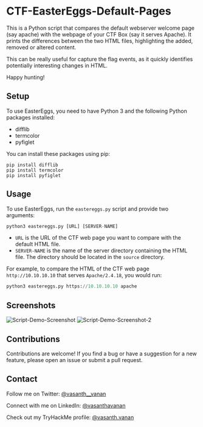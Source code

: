 # CTF-EasterEggs-Default-Pages

This is a Python script that compares the default webserver welcome page (say apache) with the webpage of your CTF Box (say it serves Apache). It prints the differences between the two HTML files, highlighting the added, removed or altered content.

This can be really useful for capture the flag events, as it quickly identifies potentially interesting changes in HTML.

Happy hunting!

## Setup

To use EasterEggs, you need to have Python 3 and the following Python packages installed:

* difflib
* termcolor
* pyfiglet

You can install these packages using pip:
```shell
pip install difflib
pip install termcolor
pip install pyfiglet
```

## Usage

To use EasterEggs, run the `eastereggs.py` script and provide two arguments:
  ```python 
  python3 eastereggs.py [URL] [SERVER-NAME]
  ```

* `URL` is the URL of the CTF web page you want to compare with the default HTML file.
* `SERVER-NAME` is the name of the server directory containing the HTML file. The directory should be located in the `source` directory.

For example, to compare the HTML of the CTF web page `http://10.10.10.10` that serves `Apache/2.4.18`, you would run:
  ```python
  python3 eastereggs.py https://10.10.10.10 apache
  ```

## Screenshots
![Script-Demo-Screenshot](https://lh3.googleusercontent.com/pw/AIL4fc-4tqN7BhtqFPgczltpgvfqnsNxB2jV3BumwFWeAB2T5dS91NkI5pdzAycnnNXe-9cjFwvdmdL2eGOwrEUMa26t0lAYd9T6vtbNttEmsVcVgRXLcIDja7xSe-hz1hAXHcTEdvFOtsDwhDFn5Ecfti4b=w1920-h666-s-no)
![Script-Demo-Screenshot-2](https://lh3.googleusercontent.com/pw/AIL4fc9Cy8r5loTwDNKmHapnsQqV1H9CkFnKWABB5h62ydOcsJt371pLX7RCqHwfIkNYq9nt1dodZqKu6QRo7dYm88tvGxNzCn1dlPDO4fL4wy5oPzcqec_H5BsuzMBVBcqgXcgAvSNW3hZjpQPb7zCwhBbh=w1920-h484-s-no)

## Contributions

Contributions are welcome! If you find a bug or have a suggestion for a new feature, please open an issue or submit a pull request.

## Contact

Follow me on Twitter: [@vasanth__vanan](https://twitter.com/vasanth__vanan)

Connect with me on LinkedIn: [@vasanthavanan](https://www.linkedin.com/in/vasanthavanan/)

Check out my TryHackMe profile: [@vasanth.vanan](https://tryhackme.com/p/vasanth.vanan)
